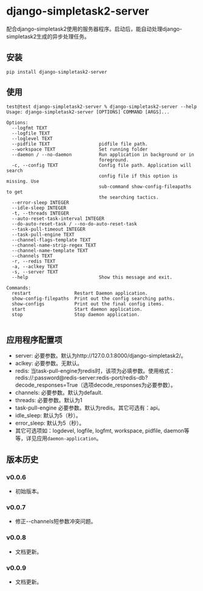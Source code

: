 # django-simpletask2-server

配合django-simpletask2使用的服务器程序。启动后，能自动处理django-simpletask2生成的异步处理任务。

## 安装

```
pip install django-simpletask2-server
```

## 使用

```
test@test django-simpletask2-server % django-simpletask2-server --help
Usage: django-simpletask2-server [OPTIONS] COMMAND [ARGS]...

Options:
  --logfmt TEXT
  --logfile TEXT
  --loglevel TEXT
  --pidfile TEXT                  pidfile file path.
  --workspace TEXT                Set running folder
  --daemon / --no-daemon          Run application in background or in
                                  foreground.
  -c, --config TEXT               Config file path. Application will search
                                  config file if this option is missing. Use
                                  sub-command show-config-fileapaths to get
                                  the searching tactics.
  --error-sleep INTEGER
  --idle-sleep INTEGER
  -t, --threads INTEGER
  --auto-reset-task-interval INTEGER
  --do-auto-reset-task / --no-do-auto-reset-task
  --task-pull-timeout INTEGER
  --task-pull-engine TEXT
  --channel-flags-template TEXT
  --channel-name-strip-regex TEXT
  --channel-name-template TEXT
  --channels TEXT
  -r, --redis TEXT
  -a, --aclkey TEXT
  -s, --server TEXT
  --help                          Show this message and exit.

Commands:
  restart                Restart Daemon application.
  show-config-filepaths  Print out the config searching paths.
  show-configs           Print out the final config items.
  start                  Start daemon application.
  stop                   Stop daemon application.


```

## 应用程序配置项

- server: 必要参数。默认为http://127.0.0.1:8000/django-simpletask2/。
- aclkey: 必要参数。无默认。
- redis: 当task-pull-engine为redis时，该项为必填参数。使用格式：redis://:password@redis-server:redis-port/redis-db?decode_responses=True（选项decode_responses为必要参数）。
- channels: 必要参数。默认为default.
- threads: 必要参数。默认为1
- task-pull-engine 必要参数。默认为redis。其它可选有：api。
- idle_sleep: 默认为5（秒）。
- error_sleep: 默认为5（秒）。
- 其它可选项如：logdevel, logfile, logfmt, workspace, pidfile, daemon等等，详见应用`daemon-application`。

## 版本历史

### v0.0.6

- 初始版本。

### v0.0.7

- 修正--channels短参数冲突问题。

### v0.0.8

- 文档更新。

### v0.0.9

- 文档更新。
